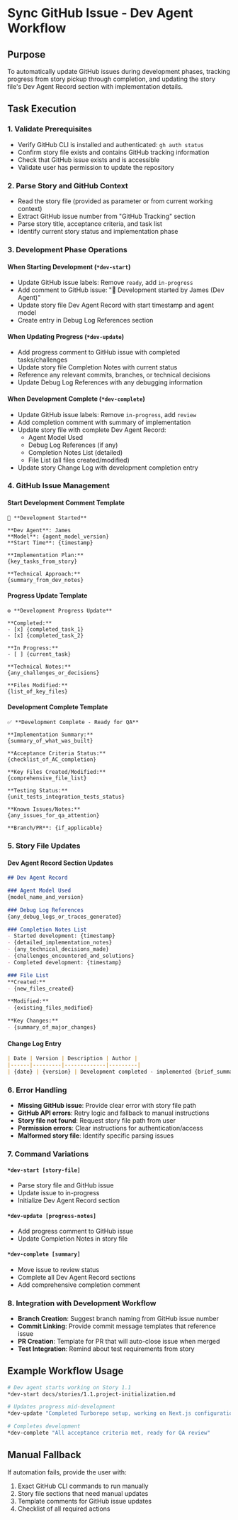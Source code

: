 # Sync GitHub Issue - Dev Agent Workflow

## Purpose

To automatically update GitHub issues during development phases, tracking progress from story pickup through completion, and updating the story file's Dev Agent Record section with implementation details.

## Task Execution

### 1. Validate Prerequisites

- Verify GitHub CLI is installed and authenticated: `gh auth status`
- Confirm story file exists and contains GitHub tracking information
- Check that GitHub issue exists and is accessible
- Validate user has permission to update the repository

### 2. Parse Story and GitHub Context

- Read the story file (provided as parameter or from current working context)
- Extract GitHub issue number from "GitHub Tracking" section
- Parse story title, acceptance criteria, and task list
- Identify current story status and implementation phase

### 3. Development Phase Operations

#### **When Starting Development** (`*dev-start`)
- Update GitHub issue labels: Remove `ready`, add `in-progress`
- Add comment to GitHub issue: "🚀 Development started by James (Dev Agent)"
- Update story file Dev Agent Record with start timestamp and agent model
- Create entry in Debug Log References section

#### **When Updating Progress** (`*dev-update`)
- Add progress comment to GitHub issue with completed tasks/challenges
- Update story file Completion Notes with current status
- Reference any relevant commits, branches, or technical decisions
- Update Debug Log References with any debugging information

#### **When Development Complete** (`*dev-complete`)
- Update GitHub issue labels: Remove `in-progress`, add `review`
- Add completion comment with summary of implementation
- Update story file with complete Dev Agent Record:
  - Agent Model Used
  - Debug Log References (if any)
  - Completion Notes List (detailed)
  - File List (all files created/modified)
- Update story Change Log with development completion entry

### 4. GitHub Issue Management

#### **Start Development Comment Template**
```
🚀 **Development Started**

**Dev Agent**: James
**Model**: {agent_model_version}
**Start Time**: {timestamp}

**Implementation Plan:**
{key_tasks_from_story}

**Technical Approach:**
{summary_from_dev_notes}
```

#### **Progress Update Template**
```
⚙️ **Development Progress Update**

**Completed:**
- [x] {completed_task_1}
- [x] {completed_task_2}

**In Progress:**
- [ ] {current_task}

**Technical Notes:**
{any_challenges_or_decisions}

**Files Modified:**
{list_of_key_files}
```

#### **Development Complete Template**
```
✅ **Development Complete - Ready for QA**

**Implementation Summary:**
{summary_of_what_was_built}

**Acceptance Criteria Status:**
{checklist_of_AC_completion}

**Key Files Created/Modified:**
{comprehensive_file_list}

**Testing Status:**
{unit_tests_integration_tests_status}

**Known Issues/Notes:**
{any_issues_for_qa_attention}

**Branch/PR**: {if_applicable}
```

### 5. Story File Updates

#### **Dev Agent Record Section Updates**
```markdown
## Dev Agent Record

### Agent Model Used
{model_name_and_version}

### Debug Log References
{any_debug_logs_or_traces_generated}

### Completion Notes List
- Started development: {timestamp}
- {detailed_implementation_notes}
- {any_technical_decisions_made}
- {challenges_encountered_and_solutions}
- Completed development: {timestamp}

### File List
**Created:**
- {new_files_created}

**Modified:**
- {existing_files_modified}

**Key Changes:**
- {summary_of_major_changes}
```

#### **Change Log Entry**
```markdown
| Date | Version | Description | Author |
|------|---------|-------------|---------|
| {date} | {version} | Development completed - implemented {brief_summary} | James (Dev Agent) |
```

### 6. Error Handling

- **Missing GitHub issue**: Provide clear error with story file path
- **GitHub API errors**: Retry logic and fallback to manual instructions
- **Story file not found**: Request story file path from user
- **Permission errors**: Clear instructions for authentication/access
- **Malformed story file**: Identify specific parsing issues

### 7. Command Variations

#### **`*dev-start [story-file]`**
- Parse story file and GitHub issue
- Update issue to in-progress
- Initialize Dev Agent Record section

#### **`*dev-update [progress-notes]`**
- Add progress comment to GitHub issue
- Update Completion Notes in story file

#### **`*dev-complete [summary]`**
- Move issue to review status
- Complete all Dev Agent Record sections
- Add comprehensive completion comment

### 8. Integration with Development Workflow

- **Branch Creation**: Suggest branch naming from GitHub issue number
- **Commit Linking**: Provide commit message templates that reference issue
- **PR Creation**: Template for PR that will auto-close issue when merged
- **Test Integration**: Remind about test requirements from story

## Example Workflow Usage

```bash
# Dev agent starts working on Story 1.1
*dev-start docs/stories/1.1.project-initialization.md

# Updates progress mid-development
*dev-update "Completed Turborepo setup, working on Next.js configuration"

# Completes development
*dev-complete "All acceptance criteria met, ready for QA review"
```

## Manual Fallback

If automation fails, provide the user with:
1. Exact GitHub CLI commands to run manually
2. Story file sections that need manual updates
3. Template comments for GitHub issue updates
4. Checklist of all required actions